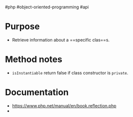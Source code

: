 #php #object-oriented-programming #api 

# Purpose
- Retrieve information about a ==specific clas==s.
# Method notes
- `isInstantiable` return false if class constructor is `private`.
# Documentation
- https://www.php.net/manual/en/book.reflection.php
- 